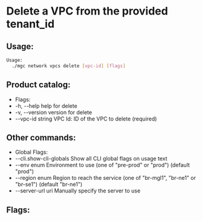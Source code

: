# Delete a VPC from the provided tenant_id

## Usage:
```bash
Usage:
  ./mgc network vpcs delete [vpc-id] [flags]
```

## Product catalog:
- Flags:
- -h, --help            help for delete
- -v, --version         version for delete
- --vpc-id string   VPC Id: ID of the VPC to delete (required)

## Other commands:
- Global Flags:
- --cli.show-cli-globals   Show all CLI global flags on usage text
- --env enum               Environment to use (one of "pre-prod" or "prod") (default "prod")
- --region enum            Region to reach the service (one of "br-mgl1", "br-ne1" or "br-se1") (default "br-ne1")
- --server-url uri         Manually specify the server to use

## Flags:
```bash

```

